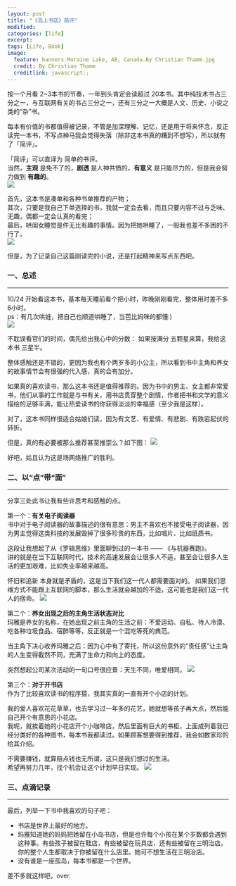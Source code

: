 ```yaml
---
layout: post
title: "《岛上书店》简评"
modified:
categories: [life]
excerpt:
tags: [Life, Book]
image:
  feature: banners.Moraine Lake, AB, Canada.By Christian Thamm.jpg
  credit: By Christian Thamm
  creditlink: javascript:;
---
```


按一个月看 2~3本书的节奏，一年到头肯定会读超过 20本书。其中纯技术书占三分之一，与互联网有关的书占三分之一，还有三分之一大概是人文、历史、小说之类的“杂”书。

每本有价值的书都值得被记录，不管是加深理解、记忆，还是用于将来怀念，反正读完一本书，不写点神马我会觉得失落（除非这本书真的糟到不想写），所以就有了「简评」。

「简评」可以直译为 简单的书评。  
当然，**主观** 是免不了的，**剧透** 是人神共愤的，**有意义** 是只能尽力的，但是我会努力做到 **有趣的**。  
![](http://www.fefork.com/images/em/jinguanzhang/59.jpeg)

首先，这本书是凑单和各种书单推荐的产物；  
其次，只要是我自己下单选择的书，我就一定会去看，而且只要内容不过与乏味、无趣，偶都一定会认真的看完；  
最后，哄闺女睡觉是件无比有趣的事情。因为把她哄睡了，一般我也差不多困的不行了。  
![](http://www.fefork.com/images/em/maomi/21.jpg)

但是，为了记录自己这篇刚读完的小说，还是打起精神来写点东西吧。

### 一、总述
---

10/24 开始看这本书，基本每天睡前看个把小时，昨晚刚刚看完，整体用时差不多 6小时。  
ps：有几次哄娃，把自己也顺道哄睡了，当芭比妈咪的都懂:)  
![](http://www.fefork.com/images/em/tuzi/41.jpg)

不耽误看官们的时间，偶先给出我心中的分数：
如果按满分 五颗星来算，我给这本书 三星半。

整体感触还是不错的，更因为我也有个两岁多的小公主，所以看到书中主角和养女的故事情节会有很强的代入感，真的会有加分。

如果真的喜欢读书，那么这本书还是值得推荐的。因为书中的男主、女主都非常爱书，他们从事的工作就是与书有关，用书店贯穿整个剧情，作者把书和文学的意义描绘的足够丰满，能让热爱读书的你获得淡淡的幸福感（至少我是这样）。

对了，这本书同样很适合姑娘们读，因为有文艺、有爱情、有悲剧、有跌宕起伏的转折。

但是，真的有必要被那么推荐甚至推崇么？如下图：
![](http://www.fefork.com/images/post/xiaodao.png)

好吧，姑且认为这是场网络推广的胜利。

### 二、以“点”带“面”
---

分享三处此书让我有些许思考和感触的点。

第一个：**有关电子阅读器**  
书中对于电子阅读器的故事描述的很有意思：男主不喜欢也不接受电子阅读器，因为男主觉得这类科技的发展毁掉了很多珍贵的东西，比如唱片、比如纸质书。

这段让我想起了从《罗辑思维》里面聊到过的一本书 —— 《与机器赛跑》。  
讲的就是在当下互联网时代，技术的高速发展会让很多人不适，甚至会让很多人生活的更加艰难，比如失业率越来越高。

怀旧和追新 本身就是矛盾的，这是当下我们这一代人都需要面对的。
如果我们思维方式不能跟上互联网的脚本，那么生活就会越加的不适，这可能也是我们这一代人的宿命。
![](http://www.fefork.com/images/em/xiaorentou/201.png)

第二个：**养女出现之后的主角生活状态对比**  
玛雅是养女的名称，在她出现之前主角的生活之前：不爱运动、自私、待人冷漠、吃各种垃圾食品、宿醉等等，反正就是一个混吃等死的典范。

当主角下决心收养玛雅之后：因为心中有了寄托，所以这份意外的“责任感”让主角的人生变得截然不同，充满了生命力和向上的态度。

突然想起公司某次活动的一句口号很应景：天生不同，唯爱相同。
![](http://www.fefork.com/images/em/tuzi/71.jpg)

第三个：**对于开书店**  
作为了比较喜欢读书的程序猿，我其实真的一直有开个小店的计划。

我的爱人喜欢花花草草，也去学习过一年多的花艺，她就想等孩子再大点，然后能自己开个有意思的小花店。  
我呢，就挨着她的小花店开个小咖啡店，然后里面有巨大的书柜，上面成列着我已经分类好的各种图书，每本书我都读过。如果顾客想要得到推荐，我会如数家珍的给其介绍。

不需要赚钱，就算赔点钱也无所谓，这只是我们想过的生活。  
希望再努力几年，找个机会让这个计划早日实现。
![](http://www.fefork.com/images/em/jinguanzhang/27.gif)

### 三、点滴记录
---

最后，列举一下书中我喜欢的句子吧：

- 书店是世界上最好的地方。
- 玛雅知道她的妈妈把她留在小岛书店，但是也许每个小孩在某个岁数都会遇到这种事。有些孩子被留在鞋店，有些被留在玩具店，还有些被留在三明治店。你的整个人生都取决于你被留在什么店里。她可不想生活在三明治店。
- 没有谁是一座孤岛，每本书都是一个世界。

差不多就这样吧，over.
